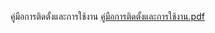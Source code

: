 คู่มือการติดตั้งและการใช้งาน
[คู่มือการติดตั้งและการใช้งาน.pdf](https://github.com/user-attachments/files/18880119/default.pdf)
